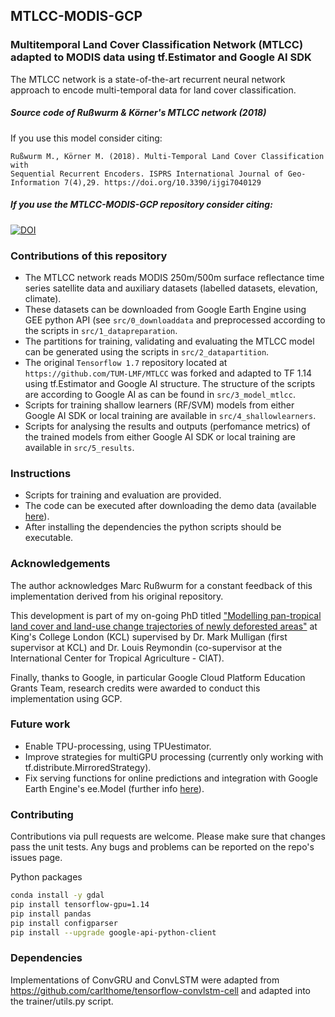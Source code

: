 ## MTLCC-MODIS-GCP
### Multitemporal Land Cover Classification Network (MTLCC) adapted to MODIS data using tf.Estimator and Google AI SDK

The MTLCC network is a state-of-the-art recurrent neural network approach to encode multi-temporal data for land cover classification.

##### Source code of Rußwurm & Körner's MTLCC network (2018)
If you use this model consider citing:
```
Rußwurm M., Körner M. (2018). Multi-Temporal Land Cover Classification with
Sequential Recurrent Encoders. ISPRS International Journal of Geo-Information 7(4),29. https://doi.org/10.3390/ijgi7040129

```
##### If you use the MTLCC-MODIS-GCP repository consider citing:
[![DOI](https://zenodo.org/badge/DOI/10.5281/zenodo.3597431.svg)](http://doi.org/10.5281/zenodo.3597431)


### Contributions of this repository
* The MTLCC network reads MODIS 250m/500m surface reflectance time series satellite data and auxiliary datasets (labelled datasets, elevation, climate).
* These datasets can be downloaded from Google Earth Engine using GEE python API (see `src/0_downloaddata` and preprocessed according to the scripts in `src/1_datapreparation`. 
* The partitions for training, validating and evaluating the MTLCC model can be generated using the scripts in `src/2_datapartition`.
* The original `Tensorflow 1.7` repository located at `https://github.com/TUM-LMF/MTLCC` was forked and adapted to TF 1.14 using tf.Estimator and Google AI structure. The structure of the scripts are according to Google AI as can be found in `src/3_model_mtlcc`.
* Scripts for training shallow learners (RF/SVM) models from either Google AI SDK or local training are available in `src/4_shallowlearners`.
* Scripts for analysing the results and outputs (perfomance metrics) of the trained models from either Google AI SDK or local training are available in `src/5_results`.

### Instructions
* Scripts for training and evaluation are provided.
* The code can be executed after downloading the demo data (available [here](https://drive.google.com/drive/folders/1ljxThnqgeNsnfv_qejI-jE8O4bH9mHkW?usp=sharing)).
*  After installing the dependencies the python scripts should be executable.

### Acknowledgements
The author acknowledges Marc Rußwurm for a constant feedback of this implementation derived from his original repository. 

This development is part of my on-going PhD titled ["Modelling pan-tropical land cover and land-use change trajectories of newly deforested areas"](https://www.kcl.ac.uk/people/alejandro-coca-castro) at King's College London (KCL) supervised by Dr. Mark Mulligan (first supervisor at KCL) and Dr. Louis Reymondin (co-supervisor at the International Center for Tropical Agriculture - CIAT). 

Finally, thanks to Google, in particular Google Cloud Platform Education Grants Team, research credits were awarded to conduct this implementation using GCP.

### Future work
* Enable TPU-processing, using TPUestimator.
* Improve strategies for multiGPU processing (currently only working with tf.distribute.MirroredStrategy).
* Fix serving functions for online predictions and integration with Google Earth Engine's ee.Model (further info [here](https://developers.google.com/earth-engine/tensorflow)).

### Contributing
Contributions via pull requests are welcome. Please make sure that changes pass the unit tests. Any bugs and problems can be reported on the repo's issues page.

Python packages
```bash
conda install -y gdal
pip install tensorflow-gpu=1.14
pip install pandas
pip install configparser
pip install --upgrade google-api-python-client
```

### Dependencies
Implementations of ConvGRU and ConvLSTM were adapted from https://github.com/carlthome/tensorflow-convlstm-cell and adapted into the trainer/utils.py script.